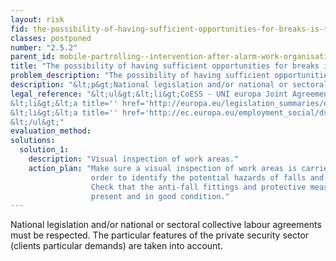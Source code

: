 ```yaml
---
layout: risk
fid: the-possibility-of-having-sufficient-opportunities-for-breaks-is-taken-into-account
classes: postponed
number: "2.5.2"
parent_id: mobile-partrolling--intervention-after-alarm-work-organisation
title: "The possibility of having sufficient opportunities for breaks is taken into account."
problem_description: "The possibility of having sufficient opportunities for breaks is not taken into account."
description: "&lt;p&gt;National legislation and/or national or sectoral collective labour agreements must be respected. The particular features of the private security sector (clients particular demands) are taken into account.&lt;/p&gt;"
legal_reference: "&lt;ul&gt;&lt;li&gt;CoESS - UNI europa Joint Agreement&lt;/li&gt;&amp;#13;
&lt;li&gt;&lt;a title='' href='http://europa.eu/legislation_summaries/employment_and_social_policy/health_hygiene_safety_at_work/c11113_en.htm' rel='nofollow' target='_blank'&gt;89/391/CEE Implementing measures to improve the health and safety of workers (framework directive).&lt;/a&gt;&lt;/li&gt;&amp;#13;
&lt;li&gt;&lt;a title='' href='http://ec.europa.eu/employment_social/dsw/public/actRetrieveText.do?id=10402' rel='nofollow' target='_blank'&gt;EU Framework agreement on work-related stress&lt;/a&gt;&lt;/li&gt;&amp;#13;
&lt;/ul&gt;"
evaluation_method: 
solutions:
  solution_1:
    description: "Visual inspection of work areas."
    action_plan: "Make sure a visual inspection of work areas is carried out in
                  order to identify the potential hazards of falls and slips.
                  Check that the anti-fall fittings and protective measures are
                  present and in good condition."
---
```

National legislation and/or national or sectoral collective labour agreements
must be respected. The particular features of the private security sector
(clients particular demands) are taken into account.


